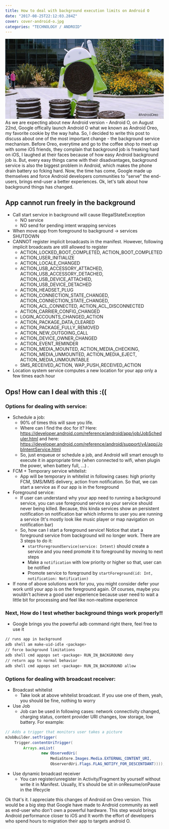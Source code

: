 ```yaml
---
title: How to deal with background execution limits on Android O
date: "2017-08-25T22:12:03.284Z"
cover: cover-android-o.jpg
categories: "TECHNOLOGY / ANDROID"
---
```


![](./cover-android-o.jpg)
As we are expecting about new Android version - Android O, on August 22nd, Google offically launch Android O what we known as Android Oreo, my favorite cookie by the way haha. So, I decided to write this post to discuss about one of the most important change - the background service mechanism. 
Before Oreo, everytime and go to the coffee shop to meet up with some iOS friends, they complain that background job is freaking hard on iOS, I laughed at their faces because of how easy Android background job is. But, every easy things came with their disadvantages, background service is also the biggest problem in Android, which makes the phone drain battery so fcking hard. Now, the time has come, Google made up themselves and force Android developers communities to "serve" the end-users, brings end-user a better experiences.
Ok, let's talk about how background things has changed. 

## App cannot run freely in the background 

- Call start service in background will cause IllegalStateException
    - NO service 
    - NO send for pending intent wrapping services
- When move app from foreground to background -> services SHUTDOWN
- CANNOT register implicit broadcasts in the manifest. However, following implicit broadcasts are still allowed to register
    - ACTION_LOCKED_BOOT_COMPLETED, ACTION_BOOT_COMPLETED
    - ACTION_USER_INITIALIZE
    - ACTION_LOCALE_CHANGED
    - ACTION_USB_ACCESSORY_ATTACHED, ACTION_USB_ACCESSORY_DETACHED, ACTION_USB_DEVICE_ATTACHED, ACTION_USB_DEVICE_DETACHED
    - ACTION_HEADSET_PLUG
    - ACTION_CONNECTION_STATE_CHANGED, ACTION_CONNECTION_STATE_CHANGED, ACTION_ACL_CONNECTED, ACTION_ACL_DISCONNECTED
    - ACTION_CARRIER_CONFIG_CHANGED
    - LOGIN_ACCOUNTS_CHANGED_ACTION
    - ACTION_PACKAGE_DATA_CLEARED
    - ACTION_PACKAGE_FULLY_REMOVED
    - ACTION_NEW_OUTGOING_CALL
    - ACTION_DEVICE_OWNER_CHANGED
    - ACTION_EVENT_REMINDER
    - ACTION_MEDIA_MOUNTED, ACTION_MEDIA_CHECKING, ACTION_MEDIA_UNMOUNTED, ACTION_MEDIA_EJECT, ACTION_MEDIA_UNMOUNTABLE
    - SMS_RECEIVED_ACTION, WAP_PUSH_RECEIVED_ACTION
-  Location system service computes a new location for your app only a few times each hour

## Ops! How can I deal with this :((

### Options for dealing with service:
- Schedule a job: 
    - 90% of times this will save you life. 
    - Where can I find the doc for it? Here: https://developer.android.com/reference/android/app/job/JobScheduler.html and here: https://developer.android.com/reference/android/support/v4/app/JobIntentService.html
    - So, just enqueue or schedule a job, and Android will smart enough to execute it in appropriate time (when connected to wifi, when plugin the power, when battery full, ...) .
- FCM  + Temporary service whitelist:
    - App will be temporary in whitelist in following cases: high priority FCM,  SMS/MMS delivery, action from notification. So that, we can start a service as if our app is in the foreground
- Foreground service:
    - If user can understand why your app need to running a background service, you can use foreground service so your service should never being killed. Because, this kinda services show an persistent notification on notification bar which informs to user you are running a service (It's mostly look like music player or map navigation on notification bar)
    - So, how can I start a foreground service! Notice that start a foreground service from background will no longer work. There are  3 steps to do it: 
        - `startForegroundService(service: Intent)` should create a service and you need promote it to foreground by moving to next steps
        - Make a `notification` with low priority or higher so that, user can be notified 
        - Promote service to foreground by `startForeground(id: Int, notification: Notification)`
- If none of above solutions work for you, you might consider defer your work until your app is on the foreground again. Of courses, maybe you wouldn't achieve a good user experience because user need to wait a little bit for processing and feel like non-realtime experience

### Next, How do I test whether background things work properly!!
- Google brings you the powerful adb command right there, feel free to use it 

```bash
// runs app in background
adb shell am make-uid-idle <package>
// force background limitations
adb shell cmd appops set <package> RUN_IN_BACKGROUND deny
// return app to normal behavior 
adb shell cmd appops set <package> RUN_IN_BACKGROUND allow
```

### Options for dealing with broadcast receiver:
- Broadcast whitelist
    - Take look at above whitelist broadcast. If you use one of them, yeah, you should be fine, nothing to worry 
- Use Job
    - Job can be used in following cases: network connectivity changed, charging status, content provider URI changes, low storage, low battery.  For example:
``` java
// Adds a trigger that monitors user takes a picture 
mJobBuilder.setTrigger(
    Trigger.contentUriTrigger(
        Arrays.asList(
                new ObservedUri(
                    MediaStore.Images.Media.EXTERNAL_CONTENT_URI,
                    ObserverdUri.Flags.FLAG_NOTIFY_FOR_DESCENTDANT))));
```
- Use dynamic broadcast receiver
    - You can register/unregister in Activity/Fragment by yourself without write it in Manifest. Usually, It's should be sit in onResume/onPause in the lifecycle 

Ok that's it. I appreciate this changes of Android on Oreo version. This would be a big step that Google have made to Android community as well as end-user who don't own a powerful hardware. This step would brings Android performance closer to iOS and It worth the effort of developers who spend hours to migration their app to targets android O.
